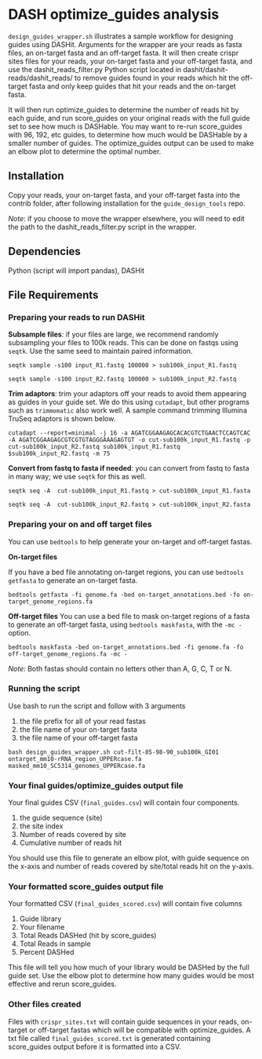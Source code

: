 # DASH optimize_guides analysis
`design_guides_wrapper.sh` illustrates a sample workflow for designing guides using DASHit. Arguments for the wrapper are your reads as fasta files, an on-target fasta and an off-target fasta. It will then create crispr sites files for your reads, your on-target fasta and your off-target fasta, and use the dashit_reads_filter.py Python script located in dashit/dashit-reads/dashit_reads/ to remove guides found in your reads which hit the off-target fasta and only keep guides that hit your reads and the on-target fasta.

It will then run optimize_guides to determine the number of reads hit by each guide, and run score_guides on your original reads with the full guide set to see how much is DASHable. You may want to re-run score_guides with 96, 192, etc guides, to determine how much would be DASHable by a smaller number of guides. The optimize_guides output can be used to make an elbow plot to determine the optimal number.

## Installation
Copy your reads, your on-target fasta, and your off-target fasta into the contrib folder, after following installation for the `guide_design_tools` repo.

*Note*: if you choose to move the wrapper elsewhere, you will need to edit the path to the dashit_reads_filter.py script in the wrapper.

## Dependencies
Python (script will import pandas), DASHit

## File Requirements

### Preparing your reads to run DASHit
**Subsample files**: if your files are large, we recommend randomly subsampling your files to 100k reads. This can be done on fastqs using `seqtk`. Use the same seed to maintain paired information.

```
seqtk sample -s100 input_R1.fastq 100000 > sub100k_input_R1.fastq
```

```
seqtk sample -s100 input_R2.fastq 100000 > sub100k_input_R2.fastq
```


**Trim adaptors**: trim your adaptors off your reads to avoid them appearing as guides in your guide set. We do this using `cutadapt`, but other programs such as `trimmomatic` also work well. A sample command trimming Illumina TruSeq adaptors is shown below.

```
cutadapt --report=minimal -j 16 -a AGATCGGAAGAGCACACGTCTGAACTCCAGTCAC -A AGATCGGAAGAGCGTCGTGTAGGGAAAGAGTGT -o cut-sub100k_input_R1.fastq -p cut-sub100k_input_R2.fastq sub100k_input_R1.fastq $sub100k_input_R2.fastq -m 75
```

**Convert from fastq to fasta if needed**: you can convert from fastq to fasta in many way; we use `seqtk` for this as well.

```
seqtk seq -A  cut-sub100k_input_R1.fastq > cut-sub100k_input_R1.fasta
```
```
seqtk seq -A  cut-sub100k_input_R2.fastq > cut-sub100k_input_R2.fasta
```

### Preparing your on and off target files

You can use `bedtools` to help generate your on-target and off-target fastas.

**On-target files**

If you have a bed file annotating on-target regions, you can use `bedtools getfasta` to generate an on-target fasta.

```
bedtools getfasta -fi genome.fa -bed on-target_annotations.bed -fo on-target_genome_regions.fa
```


**Off-target files**
You can use a bed file to mask on-target regions of a fasta to generate an off-target fasta, using `bedtools maskfasta`, with the `-mc -` option.


```
bedtools maskfasta -bed on-target_annotations.bed -fi genome.fa -fo off-target_genome_regions.fa -mc -
```

*Note*: Both fastas should contain no letters other than A, G, C, T or N.

### Running the script

Use bash to run the script and follow with 3 arguments
1. the file prefix for all of your read fastas
2. the file name of your on-target fasta
3. the file name of your off-target fasta

```
bash design_guides_wrapper.sh cut-filt-85-98-90_sub100k_GI01 ontarget_mm10-rRNA_region_UPPERcase.fa masked_mm10_SC5314_genomes_UPPERcase.fa
```

### Your final guides/optimize_guides output file
Your final guides CSV (`final_guides.csv`) will contain four components.
1. the guide sequence (site)
2. the site index
3. Number of reads covered by site
4. Cumulative number of reads hit

You should use this file to generate an elbow plot, with guide sequence on the x-axis and number of reads covered by site/total reads hit on the y-axis.

### Your formatted score_guides output file
Your formatted CSV (`final_guides_scored.csv`) will contain five columns
1. Guide library
2. Your filename
3. Total Reads DASHed (hit by score_guides)
4. Total Reads in sample
5. Percent DASHed

This file will tell you how much of your library would be DASHed by the full guide set. Use the elbow plot to determine how many guides would be most effective and rerun score_guides.

### Other files created
Files with `crispr_sites.txt` will contain guide sequences in your reads, on-target or off-target fastas which will be compatible with optimize_guides. A txt file called `final_guides_scored.txt`  is generated containing score_guides output before it is formatted into a CSV.
